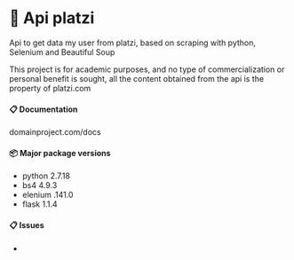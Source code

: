 # 🚀 Api platzi
Api to get data my user from platzi, based on scraping with python, Selenium and Beautiful Soup

This project is for academic purposes, and no type of commercialization or personal benefit is sought, all the content obtained from the api is the property of platzi.com

#### 📋 Documentation
domainproject.com/docs

#### 📦 Major package versions
- python 2.7.18
- bs4 4.9.3
- elenium .141.0
- flask 1.1.4

#### 📋 Issues
- 
